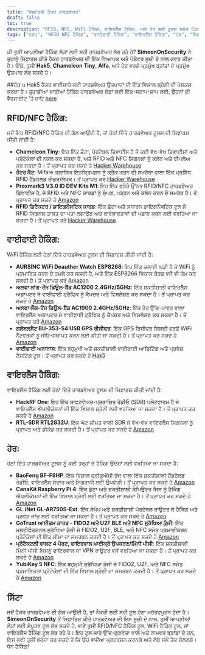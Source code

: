 ```yaml
---
title: "ਸਿਫਾਰਸ਼ੀ ਹੈਕਰ ਹਾਰਡਵੇਅਰ"
draft: false
toc: true
description: "RFID, NFC, WiFi ਹੈਕਿੰਗ, ਵਾਇਰਲੈੱਸ ਹੈਕਿੰਗ, ਅਤੇ ਹੋਰ ਲਈ ਟੂਲਸ ਸਮੇਤ SimeonOnSecurity ਦੇ ਸਿਫ਼ਾਰਿਸ਼ ਕੀਤੇ ਹੈਕਰ ਹਾਰਡਵੇਅਰ ਦੀ ਖੋਜ ਕਰੋ। Hak5, Chameleon Tiny, Alfa, ਅਤੇ ਹੋਰ ਵਰਗੇ ਬ੍ਰਾਂਡਾਂ ਤੋਂ ਪ੍ਰਮੁੱਖ ਉਤਪਾਦ ਖਰੀਦੋ। SimeonOnSecurity ਦੀਆਂ ਵਿਆਪਕ ਅਤੇ ਪੇਸ਼ੇਵਰ ਸਿਫ਼ਾਰਸ਼ਾਂ ਨਾਲ ਆਪਣੀਆਂ ਲੋੜਾਂ ਲਈ ਸੰਪੂਰਣ ਔਜ਼ਾਰ ਲੱਭੋ।"
tags: ["ਹਕ੫", "RFID NFC ਹੈਕਿੰਗ", "ਵਾਈਫਾਈ ਹੈਕਿੰਗ", "ਵਾਇਰਲੈੱਸ ਹੈਕਿੰਗ", "ਹੋਰ", "ਸਿਫ਼ਾਰਿਸ਼ਾਂ", "ਗਿਰਗਿਟ ਛੋਟਾ", "ਸ਼ਿਕਾਰੀ ਬਿੱਲੀ", "ਪ੍ਰੌਕਸਮਾਰਕ 3", "RFID ਡਿਟੈਕਟਰ", "WiFi Deauther ਵਾਚ", "ਅਲਫ਼ਾ ਲੰਬੀ-ਸੀਮਾ ਡੁਅਲ-ਬੈਂਡ", "ਗਲੋਬਲਸੈਟ BU-353-S4", "ਵਾਈਫਾਈ ਅਨਾਨਾਸ", "ਹੈਕਆਰਐਫ ਇੱਕ", "RTL-SDR RTL2832U", "ਬਾਓਫੇਂਗ BF-F8HP", "ਕੈਨਾਕਿਟ ਰਸਬੇਰੀ ਪਾਈ 4", "GL.iNet GL-AR750S-Ext", "GoTrust Idem ਕਾਰਡ", "ਪ੍ਰੋਟੈਕਟਲੀ ਵਾਲਟ", "YubiKey 5 NFC", "FIDO2", "U2F BLE", "NFC ਸੁਰੱਖਿਆ ਕੁੰਜੀ"]
---
```


ਕੀ ਤੁਸੀਂ ਆਪਣੀਆਂ ਹੈਕਿੰਗ ਲੋੜਾਂ ਲਈ ਸਹੀ ਹਾਰਡਵੇਅਰ ਲੱਭ ਰਹੇ ਹੋ? **SimeonOnSecurity** ਨੇ ਤੁਹਾਨੂੰ ਸਿਫਾਰਸ਼ ਕੀਤੇ ਹੈਕਰ ਹਾਰਡਵੇਅਰ ਦੀ ਇੱਕ ਵਿਆਪਕ ਅਤੇ ਪੇਸ਼ੇਵਰ ਸੂਚੀ ਦੇ ਨਾਲ ਕਵਰ ਕੀਤਾ ਹੈ। ਇੱਥੇ, ਤੁਸੀਂ **Hak5**, **Chameleon Tiny**, **Alfa**, ਅਤੇ ਹੋਰ ਵਰਗੇ ਪ੍ਰਮੁੱਖ ਬ੍ਰਾਂਡਾਂ ਦੇ ਪ੍ਰਮੁੱਖ ਉਤਪਾਦ ਲੱਭ ਸਕਦੇ ਹੋ।

##ਹੱਕ ੫
Hak5 ਹੈਕਰ ਭਾਈਚਾਰੇ ਲਈ ਹਾਰਡਵੇਅਰ ਉਤਪਾਦਾਂ ਦੀ ਇੱਕ ਵਿਸ਼ਾਲ ਸ਼੍ਰੇਣੀ ਦੀ ਪੇਸ਼ਕਸ਼ ਕਰਦਾ ਹੈ। ਤੁਹਾਡੀਆਂ ਸਾਰੀਆਂ ਹੈਕਿੰਗ ਹਾਰਡਵੇਅਰ ਲੋੜਾਂ ਲਈ ਇੱਕ-ਸਟਾਪ-ਸ਼ਾਪ ਲਈ, ਉਹਨਾਂ ਦੀ ਵੈੱਬਸਾਈਟ 'ਤੇ ਜਾਓ [here](https://shop.hak5.org/)

## RFID/NFC ਹੈਕਿੰਗ:
ਜਦੋਂ ਇਹ RFID/NFC ਹੈਕਿੰਗ ਦੀ ਗੱਲ ਆਉਂਦੀ ਹੈ, ਤਾਂ ਹੇਠਾਂ ਦਿੱਤੇ ਹਾਰਡਵੇਅਰ ਟੂਲਸ ਦੀ ਸਿਫ਼ਾਰਸ਼ ਕੀਤੀ ਜਾਂਦੀ ਹੈ:
- **Chameleon Tiny**: ਇਹ ਇੱਕ ਛੋਟਾ, ਪੋਰਟੇਬਲ ਡਿਵਾਈਸ ਹੈ ਜੋ ਕਈ ਵੱਖ-ਵੱਖ ਡਿਵਾਈਸਾਂ ਅਤੇ ਪ੍ਰੋਟੋਕੋਲਾਂ ਦੀ ਨਕਲ ਕਰ ਸਕਦਾ ਹੈ, ਅਤੇ RFID ਅਤੇ NFC ਸਿਗਨਲਾਂ ਨੂੰ ਕਲੋਨ ਅਤੇ ਰੀਪਲੇਅ ਕਰ ਸਕਦਾ ਹੈ। ਤੋਂ ਪ੍ਰਾਪਤ ਕਰ ਸਕਦੇ ਹੋ [Hacker Warehouse](https://hackerwarehouse.com/product/chameleon-tiny/)
- **ਹੰਟਰ ਕੈਟ**: Mifare ਕਲਾਸਿਕ ਇਨਕ੍ਰਿਪਸ਼ਨ ਨੂੰ ਕ੍ਰੈਕ ਕਰਨ ਦੀ ਸਮਰੱਥਾ ਵਾਲਾ ਇੱਕ ਪ੍ਰਸਿੱਧ RFID ਹੈਂਡਹੋਲਡ ਰੀਡਰ/ਲੇਖਕ। ਤੋਂ ਪ੍ਰਾਪਤ ਕਰੋ [Hacker Warehouse](https://hackerwarehouse.com/product/hunter-cat/)
- **Proxmark3 V3.0 ID DEV Kits M1**: ਇਹ ਇੱਕ ਵਧੇਰੇ ਉੱਨਤ RFID/NFC ਹਾਰਡਵੇਅਰ ਡਿਵਾਈਸ ਹੈ, ਜੋ RFID ਅਤੇ NFC ਕਾਰਡਾਂ ਨੂੰ ਸੁੰਘਣ, ਪੜ੍ਹਨ ਅਤੇ ਕਲੋਨ ਕਰਨ ਦੇ ਸਮਰੱਥ ਹੈ। ਤੋਂ ਪ੍ਰਾਪਤ ਕਰ ਸਕਦੇ ਹੋ [Amazon](https://amzn.to/3g83cFx)
- **RFID ਡਿਟੈਕਟਰ / ਡਾਇਗਨੌਸਟਿਕ ਕਾਰਡ**: ਇੱਕ ਛੋਟਾ ਅਤੇ ਸਧਾਰਨ ਡਾਇਗਨੌਸਟਿਕ ਟੂਲ ਜੋ RFID ਸਿਗਨਲ ਤਾਕਤ ਦਾ ਪਤਾ ਲਗਾਉਣ ਅਤੇ ਬਾਰੰਬਾਰਤਾਵਾਂ ਦੀ ਪਛਾਣ ਕਰਨ ਲਈ ਵਰਤਿਆ ਜਾ ਸਕਦਾ ਹੈ। ਤੋਂ ਪ੍ਰਾਪਤ ਕਰੋ [Hacker Warehouse](https://hackerwarehouse.com/product/rfid-detector-diagnostic-card/)

## ਵਾਈਫਾਈ ਹੈਕਿੰਗ:
WiFi ਹੈਕਿੰਗ ਲਈ ਹੇਠਾਂ ਦਿੱਤੇ ਹਾਰਡਵੇਅਰ ਟੂਲਸ ਦੀ ਸਿਫ਼ਾਰਸ਼ ਕੀਤੀ ਜਾਂਦੀ ਹੈ:
- **AURSINC WiFi Deauther Watch ESP8266**: ਇਹ ਇੱਕ ਕਲਾਈ ਘੜੀ ਹੈ ਜੋ WiFi ਨੂੰ ਪ੍ਰਮਾਣਿਤ ਕਰਨ ਦੇ ਹਮਲੇ ਕਰ ਸਕਦੀ ਹੈ, ਅਤੇ ਇੱਕ ESP8266 ਵਿਕਾਸ ਬੋਰਡ ਵਜੋਂ ਵੀ ਕੰਮ ਕਰ ਸਕਦੀ ਹੈ। ਤੋਂ ਪ੍ਰਾਪਤ ਕਰੋ [Amazon](https://amzn.to/2P0W3uX)
- **ਅਲਫਾ ਲਾਂਗ-ਰੇਂਜ ਡਿਊਲ-ਬੈਂਡ AC1200 2.4GHz/5GHz**: ਇੱਕ ਸ਼ਕਤੀਸ਼ਾਲੀ ਵਾਇਰਲੈੱਸ ਅਡਾਪਟਰ ਜੋ ਵਾਈਫਾਈ ਟ੍ਰੈਫਿਕ ਨੂੰ ਕੈਪਚਰ ਅਤੇ ਵਿਸ਼ਲੇਸ਼ਣ ਕਰ ਸਕਦਾ ਹੈ। ਤੋਂ ਪ੍ਰਾਪਤ ਕਰ ਸਕਦੇ ਹੋ [Amazon](https://amzn.to/330FAPG)
- **ਅਲਫਾ ਲੌਂਗ-ਰੇਂਜ ਡਿਊਲ-ਬੈਂਡ AC1900 2.4GHz/5GHz**: ਇੱਕ ਹੋਰ ਉੱਚ-ਪਾਵਰ ਵਾਲਾ ਵਾਇਰਲੈੱਸ ਅਡਾਪਟਰ ਜੋ ਵਾਈਫਾਈ ਟ੍ਰੈਫਿਕ ਨੂੰ ਕੈਪਚਰ ਅਤੇ ਵਿਸ਼ਲੇਸ਼ਣ ਕਰ ਸਕਦਾ ਹੈ। ਤੋਂ ਪ੍ਰਾਪਤ ਕਰੋ [Amazon](https://amzn.to/39xzZlh)
- **ਗਲੋਬਲਸੈਟ BU-353-S4 USB GPS ਰੀਸੀਵਰ**: ਇੱਕ GPS ਰਿਸੀਵਰ ਜਿਸਦੀ ਵਰਤੋਂ WiFi ਨੈੱਟਵਰਕਾਂ ਨੂੰ ਜੀਓ-ਸਥਾਪਤ ਕਰਨ ਲਈ ਕੀਤੀ ਜਾ ਸਕਦੀ ਹੈ। ਤੋਂ ਪ੍ਰਾਪਤ ਕਰ ਸਕਦੇ ਹੋ [Amazon](https://amzn.to/3fcHWxq)
- **ਵਾਈਫਾਈ ਅਨਾਨਾਸ**: ਇੱਕ ਬਹੁਮੁਖੀ ਅਤੇ ਸ਼ਕਤੀਸ਼ਾਲੀ ਵਾਈਫਾਈ ਆਡਿਟਿੰਗ ਅਤੇ ਪ੍ਰਵੇਸ਼ ਟੈਸਟਿੰਗ ਟੂਲ। ਤੋਂ ਪ੍ਰਾਪਤ ਕਰ ਸਕਦੇ ਹੋ [Hak5](https://shop.hak5.org/products/wifi-pineapple)

## ਵਾਇਰਲੈੱਸ ਹੈਕਿੰਗ:
ਵਾਇਰਲੈੱਸ ਹੈਕਿੰਗ ਲਈ ਹੇਠਾਂ ਦਿੱਤੇ ਹਾਰਡਵੇਅਰ ਟੂਲਸ ਦੀ ਸਿਫ਼ਾਰਸ਼ ਕੀਤੀ ਜਾਂਦੀ ਹੈ:
- **HackRF One**: ਇਹ ਇੱਕ ਸਾਫਟਵੇਅਰ-ਪ੍ਰਭਾਸ਼ਿਤ ਰੇਡੀਓ (SDR) ਪਲੇਟਫਾਰਮ ਹੈ ਜੋ ਵਾਇਰਲੈੱਸ ਐਪਲੀਕੇਸ਼ਨਾਂ ਦੀ ਇੱਕ ਵਿਸ਼ਾਲ ਸ਼੍ਰੇਣੀ ਲਈ ਵਰਤਿਆ ਜਾ ਸਕਦਾ ਹੈ। ਤੋਂ ਪ੍ਰਾਪਤ ਕਰ ਸਕਦੇ ਹੋ [Amazon](https://amzn.to/2OXVj9Q)
- **RTL-SDR RTL2832U**: ਇੱਕ ਘੱਟ ਕੀਮਤ ਵਾਲੀ SDR ਜੋ ਵੱਖ-ਵੱਖ ਵਾਇਰਲੈੱਸ ਸਿਗਨਲਾਂ ਨੂੰ ਪ੍ਰਾਪਤ ਅਤੇ ਡੀਕੋਡ ਕਰ ਸਕਦੀ ਹੈ। ਤੋਂ ਪ੍ਰਾਪਤ ਕਰ ਸਕਦੇ ਹੋ [Amazon](https://amzn.to/302Egd9)

## ਹੋਰ:
ਹੇਠਾਂ ਦਿੱਤੇ ਹਾਰਡਵੇਅਰ ਟੂਲਸ ਨੂੰ ਕਈ ਤਰ੍ਹਾਂ ਦੇ ਹੈਕਿੰਗ ਉਦੇਸ਼ਾਂ ਲਈ ਵਰਤਿਆ ਜਾ ਸਕਦਾ ਹੈ:
- **BaoFeng BF-F8HP**: ਇੱਕ ਵਿਸ਼ਾਲ ਫ੍ਰੀਕੁਐਂਸੀ ਰੇਂਜ ਵਾਲਾ ਇੱਕ ਸ਼ਕਤੀਸ਼ਾਲੀ ਹੈਂਡਹੈਲਡ ਰੇਡੀਓ, ਵਾਇਰਲੈੱਸ ਸੰਚਾਰ ਅਤੇ ਨਿਗਰਾਨੀ ਲਈ ਉਪਯੋਗੀ। ਤੋਂ ਪ੍ਰਾਪਤ ਕਰ ਸਕਦੇ ਹੋ [Amazon](https://amzn.to/39vChkK)
- **CanaKit Raspberry Pi 4**: ਇੱਕ ਛੋਟਾ ਅਤੇ ਸ਼ਕਤੀਸ਼ਾਲੀ ਕੰਪਿਊਟਰ ਜਿਸ ਨੂੰ ਹੈਕਿੰਗ ਐਪਲੀਕੇਸ਼ਨਾਂ ਦੀ ਇੱਕ ਵਿਸ਼ਾਲ ਸ਼੍ਰੇਣੀ ਲਈ ਵਰਤਿਆ ਜਾ ਸਕਦਾ ਹੈ। ਤੋਂ ਪ੍ਰਾਪਤ ਕਰ ਸਕਦੇ ਹੋ [Amazon](https://amzn.to/2EqDyOx)
- **GL.iNet GL-AR750S-Ext**: ਇੱਕ ਸੰਖੇਪ ਅਤੇ ਸ਼ਕਤੀਸ਼ਾਲੀ ਪੋਰਟੇਬਲ ਰਾਊਟਰ ਜੋ ਹੈਕਿੰਗ ਅਤੇ ਪ੍ਰਵੇਸ਼ ਜਾਂਚ ਲਈ ਵਰਤਿਆ ਜਾ ਸਕਦਾ ਹੈ। ਤੋਂ ਪ੍ਰਾਪਤ ਕਰ ਸਕਦੇ ਹੋ [Amazon](https://amzn.to/3g5PTFV)
- **GoTrust ਆਈਡਮ ਕਾਰਡ - FIDO2 ਅਤੇ U2F BLE ਅਤੇ NFC ਸੁਰੱਖਿਆ ਕੁੰਜੀ**: ਇੱਕ ਮਲਟੀਫੰਕਸ਼ਨਲ ਸੁਰੱਖਿਆ ਕੁੰਜੀ ਜੋ FIDO2, U2F, BLE, ਅਤੇ NFC ਸਮੇਤ ਪ੍ਰਮਾਣੀਕਰਨ ਪ੍ਰੋਟੋਕੋਲਾਂ ਦੀ ਇੱਕ ਸੀਮਾ ਦਾ ਸਮਰਥਨ ਕਰਦੀ ਹੈ। ਤੋਂ ਪ੍ਰਾਪਤ ਕਰ ਸਕਦੇ ਹੋ [Amazon](https://amzn.to/30RFE1x)
- **ਪ੍ਰੋਟੈਕਟਲੀ ਵਾਲਟ 4 ਪੋਰਟ, ਫਾਇਰਵਾਲ ਮਾਈਕ੍ਰੋ ਉਪਕਰਣ/ਮਿੰਨੀ ਪੀਸੀ**: ਇੱਕ ਸ਼ਕਤੀਸ਼ਾਲੀ ਮਿੰਨੀ ਪੀਸੀ ਜਿਸਨੂੰ ਫਾਇਰਵਾਲ ਜਾਂ VPN ਰਾਊਟਰ ਵਜੋਂ ਵਰਤਿਆ ਜਾ ਸਕਦਾ ਹੈ। ਤੋਂ ਪ੍ਰਾਪਤ ਕਰ ਸਕਦੇ ਹੋ [Amazon](https://amzn.to/2X1S2KZ)
- **YubiKey 5 NFC**: ਇੱਕ ਬਹੁਮੁਖੀ ਸੁਰੱਖਿਆ ਕੁੰਜੀ ਜੋ FIDO2, U2F, ਅਤੇ NFC ਸਮੇਤ ਪ੍ਰਮਾਣਿਕਤਾ ਪ੍ਰੋਟੋਕੋਲਾਂ ਦੀ ਇੱਕ ਵਿਸ਼ਾਲ ਸ਼੍ਰੇਣੀ ਦਾ ਸਮਰਥਨ ਕਰਦੀ ਹੈ। ਤੋਂ ਪ੍ਰਾਪਤ ਕਰ ਸਕਦੇ ਹੋ [Amazon](https://amzn.to/2OXAxHw)

## ਸਿੱਟਾ
ਜਦੋਂ ਹੈਕਰ ਹਾਰਡਵੇਅਰ ਦੀ ਗੱਲ ਆਉਂਦੀ ਹੈ, ਤਾਂ ਨੌਕਰੀ ਲਈ ਸਹੀ ਟੂਲ ਹੋਣਾ ਮਹੱਤਵਪੂਰਨ ਹੁੰਦਾ ਹੈ। **SimeonOnSecurity** ਤੋਂ ਸਿਫ਼ਾਰਿਸ਼ ਕੀਤੇ ਹਾਰਡਵੇਅਰ ਦੀ ਇਸ ਸੂਚੀ ਦੇ ਨਾਲ, ਤੁਸੀਂ ਆਪਣੀਆਂ ਲੋੜਾਂ ਲਈ ਸੰਪੂਰਣ ਟੂਲ ਲੱਭ ਸਕਦੇ ਹੋ, ਭਾਵੇਂ ਤੁਸੀਂ RFID/NFC ਹੈਕਿੰਗ ਟੂਲ, WiFi ਹੈਕਿੰਗ ਟੂਲ, ਜਾਂ ਵਾਇਰਲੈੱਸ ਹੈਕਿੰਗ ਟੂਲ ਲੱਭ ਰਹੇ ਹੋ। ਇਹ ਟੂਲ ਸਾਰੇ ਉੱਚ-ਗੁਣਵੱਤਾ ਵਾਲੇ ਅਤੇ ਨਾਮਵਰ ਬ੍ਰਾਂਡਾਂ ਦੇ ਹਨ, ਇਸ ਲਈ ਤੁਸੀਂ ਭਰੋਸਾ ਕਰ ਸਕਦੇ ਹੋ ਕਿ ਉਹ ਵਧੀਆ ਪ੍ਰਦਰਸ਼ਨ ਕਰਨਗੇ ਅਤੇ ਲੰਬੇ ਸਮੇਂ ਤੱਕ ਚੱਲਣਗੇ। ਧੰਨ ਹੈਕਿੰਗ!


